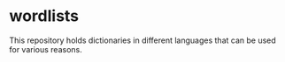 # wordlists
This repository holds dictionaries in different languages that can be used for various reasons.
